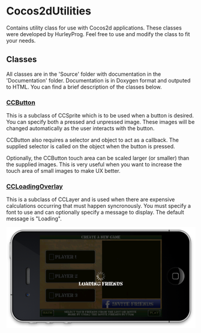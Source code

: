 Cocos2dUtilities
================

Contains utility class for use with Cocos2d applications. 
These classes were developed by HurleyProg. 
Feel free to use and modify the class to fit your needs.

Classes
----------------
All classes are in the 'Source' folder with documentation in the 'Documentation' folder. 
Documentation is in Doxygen format and outputed to HTML.
You can find a brief description of the classes below.

### [CCButton](https://github.com/HurleyProg/Cocos2dUtilities/tree/master/Source/CCButton)
This is a subclass of CCSprite which is to be used when a button is desired. 
You can specify both a pressed and unpressed image. 
These images will be changed automatically as the user interacts with the button.

CCButton also requires a selector and object to act as a callback.
The supplied selector is called on the object when the button is pressed.

Optionally, the CCButton touch area can be scaled larger (or smaller) than the supplied images. 
This is very useful when you want to increase the touch area of small images to make UX better.

### [CCLoadingOverlay](https://github.com/HurleyProg/Cocos2dUtilities/tree/master/Source/CCLoadingOverlay)
This is a subclass of CCLayer and is used when there are expensive calculations occurring that must happen syncronously.
You must specify a font to use and can optionally specify a message to display. The default message is "Loading".

![A picture of CCLoadingOverlay](https://github.com/HurleyProg/Cocos2dUtilities/blob/master/Source/Doxygen%20Static%20Pages/CCLoadingOverlay.png "CCloadingOverlay example")
